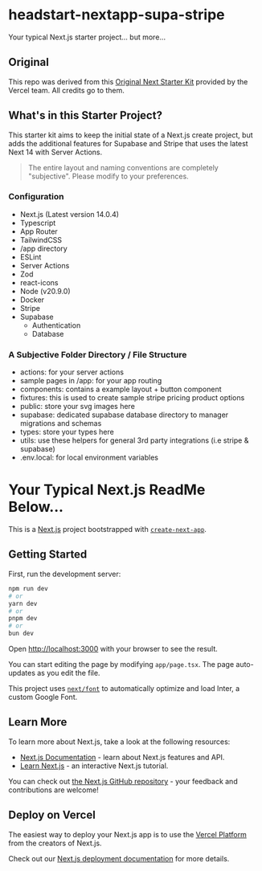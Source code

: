# headstart-nextapp-supa-stripe

Your typical Next.js starter project... but more...

## Original

This repo was derived from this [Original Next Starter Kit](https://github.com/vercel/nextjs-subscription-payments) provided by the Vercel team. All credits go to them.

## What's in this Starter Project?

This starter kit aims to keep the initial state of a Next.js create project, but adds the additional features for Supabase and Stripe that uses the latest Next 14 with Server Actions.

> The entire layout and naming conventions are completely "subjective". Please modify to your preferences.

### Configuration

- Next.js (Latest version 14.0.4)
- Typescript
- App Router
- TailwindCSS
- /app directory
- ESLint
- Server Actions
- Zod
- react-icons
- Node (v20.9.0)
- Docker
- Stripe
- Supabase
  - Authentication
  - Database

### A Subjective Folder Directory / File Structure

- actions: for your server actions
- sample pages in /app: for your app routing
- components: contains a example layout + button component
- fixtures: this is used to create sample stripe pricing product options
- public: store your svg images here
- supabase: dedicated supabase database directory to manager migrations and schemas
- types: store your types here
- utils: use these helpers for general 3rd party integrations (i.e stripe & supabase)
- .env.local: for local environment variables

# Your Typical Next.js ReadMe Below...

This is a [Next.js](https://nextjs.org/) project bootstrapped with [`create-next-app`](https://github.com/vercel/next.js/tree/canary/packages/create-next-app).

## Getting Started

First, run the development server:

```bash
npm run dev
# or
yarn dev
# or
pnpm dev
# or
bun dev
```

Open [http://localhost:3000](http://localhost:3000) with your browser to see the result.

You can start editing the page by modifying `app/page.tsx`. The page auto-updates as you edit the file.

This project uses [`next/font`](https://nextjs.org/docs/basic-features/font-optimization) to automatically optimize and load Inter, a custom Google Font.

## Learn More

To learn more about Next.js, take a look at the following resources:

- [Next.js Documentation](https://nextjs.org/docs) - learn about Next.js features and API.
- [Learn Next.js](https://nextjs.org/learn) - an interactive Next.js tutorial.

You can check out [the Next.js GitHub repository](https://github.com/vercel/next.js/) - your feedback and contributions are welcome!

## Deploy on Vercel

The easiest way to deploy your Next.js app is to use the [Vercel Platform](https://vercel.com/new?utm_medium=default-template&filter=next.js&utm_source=create-next-app&utm_campaign=create-next-app-readme) from the creators of Next.js.

Check out our [Next.js deployment documentation](https://nextjs.org/docs/deployment) for more details.
